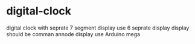 # digital-clock
digital clock with seprate 7 segment display
use 6 seprate display 
display should be comman annode display 
use Arduino mega 